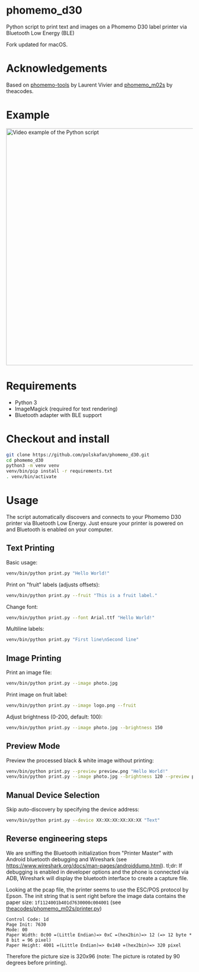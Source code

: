 # phomemo_d30
Python script to print text and images on a Phomemo D30 label printer via Bluetooth Low Energy (BLE)

Fork updated for macOS.

# Acknowledgements
Based on [phomemo-tools](https://github.com/vivier/phomemo-tools) by Laurent Vivier and
[phomemo_m02s](https://github.com/theacodes/phomemo_m02s) by theacodes.

# Example
<a href="http://www.youtube.com/watch?feature=player_embedded&v=U1ZqjYgFxjY
" target="_blank"><img src="http://img.youtube.com/vi/U1ZqjYgFxjY/maxresdefault.jpg"
alt="Video example of the Python script" width="640" /></a>

# Requirements
- Python 3
- ImageMagick (required for text rendering)
- Bluetooth adapter with BLE support

# Checkout and install
```bash
git clone https://github.com/polskafan/phomemo_d30.git
cd phomemo_d30
python3 -m venv venv
venv/bin/pip install -r requirements.txt
. venv/bin/activate
```

# Usage

The script automatically discovers and connects to your Phomemo D30 printer via Bluetooth Low Energy. Just ensure your printer is powered on and Bluetooth is enabled on your computer.

## Text Printing

Basic usage:
```bash
venv/bin/python print.py "Hello World!"
```

Print on "fruit" labels (adjusts offsets):
```bash
venv/bin/python print.py --fruit "This is a fruit label."
```

Change font:
```bash
venv/bin/python print.py --font Arial.ttf "Hello World!"
```

Multiline labels:
```bash
venv/bin/python print.py "First line\nSecond line"
```

## Image Printing

Print an image file:
```bash
venv/bin/python print.py --image photo.jpg
```

Print image on fruit label:
```bash
venv/bin/python print.py --image logo.png --fruit
```

Adjust brightness (0-200, default: 100):
```bash
venv/bin/python print.py --image photo.jpg --brightness 150
```

## Preview Mode

Preview the processed black & white image without printing:
```bash
venv/bin/python print.py --preview preview.png "Hello World!"
venv/bin/python print.py --image photo.jpg --brightness 120 --preview preview.png
```

## Manual Device Selection

Skip auto-discovery by specifying the device address:
```bash
venv/bin/python print.py --device XX:XX:XX:XX:XX:XX "Text"
```

## Reverse engineering steps
We are sniffing the Bluetooth initialization from "Printer Master" with Android bluetooth debugging and Wireshark (see https://www.wireshark.org/docs/man-pages/androiddump.html). tl;dr: If debugging is enabled in developer options and the phone is connected via ADB, Wireshark will display the bluetooth interface to create a capture file.

Looking at the pcap file, the printer seems to use the ESC/POS protocol by Epson. The init string that is sent right before the image data contains the paper size:
```1f1124001b401d7630000c004001```
(see [theacodes/phomemo_m02s/printer.py](https://github.com/theacodes/phomemo_m02s/blob/main/phomemo_m02s/printer.py))

```
Control Code: 1d
Page Init: 7630
Mode: 00
Paper Width: 0c00 =(Little Endian)=> 0xC =(hex2bin)=> 12 (=> 12 byte * 8 bit = 96 pixel)
Paper Height: 4001 =(Little Endian)=> 0x140 =(hex2bin)=> 320 pixel
```

Therefore the picture size is 320x96 (note: The picture is rotated by 90 degrees before printing).
